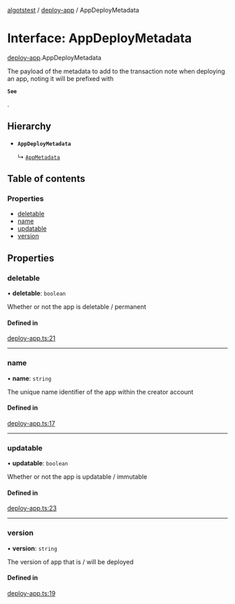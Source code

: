 [algotstest](../README.md) / [deploy-app](../modules/deploy_app.md) / AppDeployMetadata

# Interface: AppDeployMetadata

[deploy-app](../modules/deploy_app.md).AppDeployMetadata

The payload of the metadata to add to the transaction note when deploying an app, noting it will be prefixed with

**`See`**

.

## Hierarchy

- **`AppDeployMetadata`**

  ↳ [`AppMetadata`](deploy_app.AppMetadata.md)

## Table of contents

### Properties

- [deletable](deploy_app.AppDeployMetadata.md#deletable)
- [name](deploy_app.AppDeployMetadata.md#name)
- [updatable](deploy_app.AppDeployMetadata.md#updatable)
- [version](deploy_app.AppDeployMetadata.md#version)

## Properties

### deletable

• **deletable**: `boolean`

Whether or not the app is deletable / permanent

#### Defined in

[deploy-app.ts:21](https://github.com/algorandfoundation/algokit-utils-ts/blob/4edaa90/src/deploy-app.ts#L21)

___

### name

• **name**: `string`

The unique name identifier of the app within the creator account

#### Defined in

[deploy-app.ts:17](https://github.com/algorandfoundation/algokit-utils-ts/blob/4edaa90/src/deploy-app.ts#L17)

___

### updatable

• **updatable**: `boolean`

Whether or not the app is updatable / immutable

#### Defined in

[deploy-app.ts:23](https://github.com/algorandfoundation/algokit-utils-ts/blob/4edaa90/src/deploy-app.ts#L23)

___

### version

• **version**: `string`

The version of app that is / will be deployed

#### Defined in

[deploy-app.ts:19](https://github.com/algorandfoundation/algokit-utils-ts/blob/4edaa90/src/deploy-app.ts#L19)
